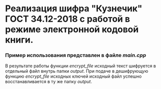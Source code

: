 #  Реализация шифра "Кузнечик" ГОСТ 34.12-2018 с работой в режиме электронной кодовой книги.

### Пример использования представлен в файле *main.cpp*

В результате работы функции *encrypt_file* исходный текст шифруется в отдельный файл внутрь папки *output*. При подаче в дешифрующую функцию *encrypt_file* исходных ключей исходный файл успешно восстанавливается в ту же папку *output*.
